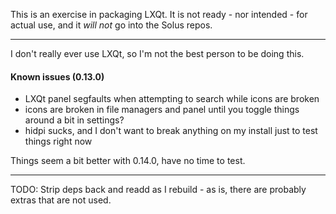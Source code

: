 This is an exercise in packaging LXQt.
It is not ready - nor intended - for actual use, and it *will not* go into the Solus repos.

***

I don't really ever use LXQt, so I'm not the best person to be doing this.

#### Known issues (0.13.0)
* LXQt panel segfaults when attempting to search while icons are broken
* icons are broken in file managers and panel until you toggle things around a bit in settings?
* hidpi sucks, and I don't want to break anything on my install just to test things right now

Things seem a bit better with 0.14.0, have no time to test.

***

TODO: Strip deps back and readd as I rebuild - as is, there are probably extras that are not used.
